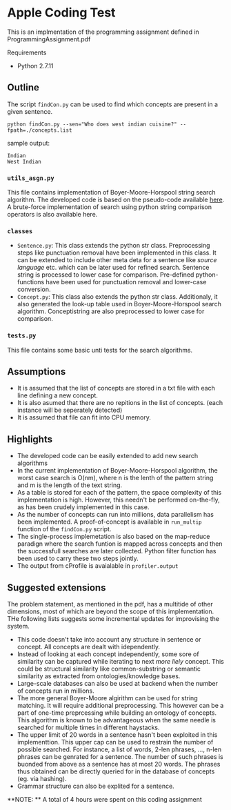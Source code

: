 # Apple Coding Test
This is an implmentation of the programming assignment defined in ProgrammingAssignment.pdf

Requirements
- Python 2.7.11

## Outline
The script `findCon.py` can be used to find which concepts are present in a given sentence.
```
python findCon.py --sen="Who does west indian cuisine?" --fpath=./concepts.list
```
sample output:
```
Indian
West Indian
```
### `utils_asgn.py` 
This file contains implementation of Boyer-Moore-Horspool string search algorithm. The developed code is based on the pseudo-code available [here](https://en.wikipedia.org/wiki/Boyer%E2%80%93Moore%E2%80%93Horspool_algorithm#Description). A brute-force implementation of search using python string comparison operators is also available here. 

### `classes`
- `Sentence.py`: This class extends the python str class. Preprocessing steps like punctuation removal have been implemented in this class. It can be extended to include other meta deta for a sentence like *source language* etc. which can be later used for refined search. Sentence string is processed to lower case for comparison. Pre-defined python-functions have been used for punctuation removal and lower-case conversion.
- `Concept.py`: This class also extends the python str class. Additionaly, it also generated the look-up table used in Boyer-Moore-Horspool search algorithm. Conceptistring are also preprocessed to lower case for comparison.

### `tests.py`
This file contains some basic unti tests for the search algorithms.


## Assumptions
- It is assumed that the list of concepts are stored in a txt file with each line defining a new concept. 
- It is also asumed that there are no repitions in the list of concepts. (each instance will be seperately detected)
- It is assumed that file can fit into CPU memory. 

## Highlights
- The developed code can be easily extended to add new search algorithms
- In the current implementation of Boyer-Moore-Horspool algorithm, the worst case search is O(nm), where n is the lenth of the pattern string and m is the length of the text string.
- As a table is stored for each of the pattern, the space complexity of this implementation is high. However, this needn't be performed on-the-fly, as has been crudely implemented in this case. 
- As the number of concepts can run into millions, data parallelism has been implemented. A proof-of-concept is available in `run_multip` function of the `findCon.py` script.
- The single-process implemetation is also based on the map-reduce paradign where the search funtion is mapped across concepts and then the successfull searches are later collected. Python filter function has been used to carry these two steps jointly.
- The output from cProfile is avaialable in `profiler.output`

## Suggested extensions

The problem statement, as mentioned in the pdf, has a multitide of other dimensions, most of which are beyond the scope of this implementation. THe following lists suggests some incremental updates for improvising the system. 
 
- This code doesn't take into account any structure in sentence or concept. All concepts are dealt with idependently. 
- Instead of looking at each concept independently, some sore of similarity can be captured while iterating to next *more liely* concept. This could be structural similarity like common-substring or semantic similarity as extracted from ontologies/knowledge bases. 
- Large-scale databases can also be used at backend when the number of concepts run in millions. 
- The more general Boyer-Moore algirithm can be used for string matching. It will require additional preprocessing. This however can be a part of one-time preprcessing while building an ontology of concepts. This algorithm is known to be advantageous when the same needle is searched for multiple times in different haystacks.
- The upper limit of 20 words in a sentence hasn't been exploited in this implementtion. This upper cap can be used to restrain the number of possible searched. For instance, a list of words, 2-len phrases, ..., n-len phrases can be genrated for a sentence. The number of such phrases is buonded from above as a sentence has at most 20 words. The phrases thus obtained can be directly queried for in the database of concepts (eg. via hashing).
- Grammar structure can also be explited for a sentence. 


**NOTE: ** A total of 4 hours were spent on this coding assignment
